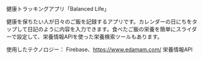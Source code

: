 健康トラッキングアプリ「Balanced Life」

健康を保ちたい人が日々のご飯を記録するアプリです。カレンダーの日にちをタップして日記のように内容を入力できます。食べたご飯の栄養を簡単にスライダーで設定して、栄養情報APIを使った栄養検索ツールもあります。

使用したテクノロジー：
Firebase、https://www.edamam.com/ 栄養情報API